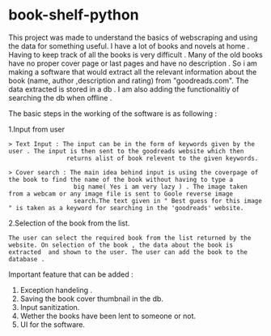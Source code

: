 # book-shelf-python

This project was made to understand the basics of webscraping and using the data for something useful. I have a lot of books and novels
at home . Having to keep track of all the books is very difficult . Many of the old books have no proper cover page or last pages and have no description . So i 
am making a software that would extract all the relevant information about the book (name, author ,description and rating) from "goodreads.com".
The data extracted is stored in a db . I am also adding the functionalitiy of searching the db when offline .

The basic steps in the working of the software is as following :

1.Input from user

    > Text Input : The input can be in the form of keywords given by the user . The input is then sent to the goodreads website which then
                    returns alist of book relevent to the given keywords.
      
    > Cover search : The main idea behind input is using the coverpage of the book to find the name of the book without having to type a 
                      big name( Yes i am very lazy ) . The image taken from a webcam or any image file is sent to Goole reverse image 
                      search.The text given in " Best guess for this image " is taken as a keyword for searching in the 'goodreads' website.
                      
2.Selection of the book from the list.
    
    The user can select the required book from the list returned by the website. On selection of the book , the data about the book is
    extracted  and shown to the user. The user can add the book to the database . 
    
Important feature that can be added :

1. Exception handeling .
2. Saving the book cover thumbnail in the db.
3. Input sanitization.
4. Wether the books have been lent to someone or not.
5. UI for the software.

    
    
